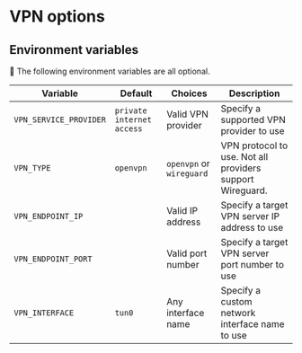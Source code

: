 # VPN options

## Environment variables

💁 The following environment variables are all optional.

| Variable | Default | Choices | Description |
| --- | --- | --- | --- |
| `VPN_SERVICE_PROVIDER` | `private internet access` | Valid VPN provider | Specify a supported VPN provider to use |
| `VPN_TYPE` | `openvpn` | `openvpn` or `wireguard` | VPN protocol to use. Not all providers support Wireguard. |
| `VPN_ENDPOINT_IP` | | Valid IP address | Specify a target VPN server IP address to use |
| `VPN_ENDPOINT_PORT` | | Valid port number | Specify a target VPN server port number to use |
| `VPN_INTERFACE` | `tun0` | Any interface name | Specify a custom network interface name to use |
